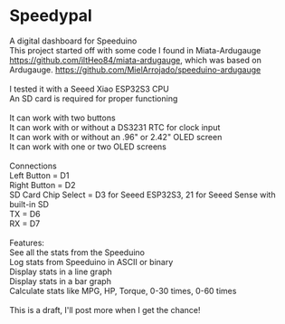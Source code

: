 # Speedypal
A digital dashboard for Speeduino
<br>
This project started off with some code I found in Miata-Ardugauge https://github.com/iltHeo84/miata-ardugauge, which was based on Ardugauge. https://github.com/MielArrojado/speeduino-ardugauge <br>
<br>
I tested it with a Seeed Xiao ESP32S3 CPU <br>
An SD card is required for proper functioning <br>
<br>
It can work with two buttons <br>
It can work with or without a DS3231 RTC for clock input <br>
It can work with or without an .96" or 2.42" OLED screen <br>
It can work with one or two OLED screens <br>
<br>
Connections <br>
Left Button = D1 <br>
Right Button = D2 <br>
SD Card Chip Select = D3 for Seeed ESP32S3, 21 for Seeed Sense with built-in SD <br>
TX = D6 <br>
RX = D7 <br>
<br>
Features: <br>
See all the stats from the Speeduino <br>
Log stats from Speeduino in ASCII or binary<br>
Display stats in a line graph<br>
Display stats in a bar graph<br>
Calculate stats like MPG, HP, Torque, 0-30 times, 0-60 times<br>
<br>
This is a draft, I'll post more when I get the chance! <br>
